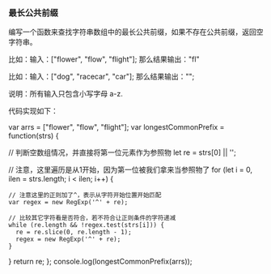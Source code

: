 
### 最长公共前缀

编写一个函数来查找字符串数组中的最长公共前缀，如果不存在公共前缀，返回空字符串。

比如：输入：["flower", "flow", "flight"]; 那么结果输出："fl"

比如：输入：["dog", "racecar", "car"]; 那么结果输出："";

说明：所有输入只包含小写字母 a-z.

代码实现如下：

var arrs = ["flower", "flow", "flight"];
var longestCommonPrefix = function(strs) {

  // 判断空数组情况，并直接将第一位元素作为参照物
  let re = strs[0] || '';

  // 注意，这里遍历是从1开始，因为第一位被我们拿来当参照物了
  for (let i = 0, ilen = strs.length; i < ilen; i++) {

    // 注意这里的正则加了^，表示从字符开始位置开始匹配
    var regex = new RegExp('^' + re);

    // 比较其它字符看是否符合，若不符合让正则条件的字符递减
    while (re.length && !regex.test(strs[i])) {
      re = re.slice(0, re.length - 1);
      regex = new RegExp('^' + re);
    }
  }
  return re;
};
console.log(longestCommonPrefix(arrs));







